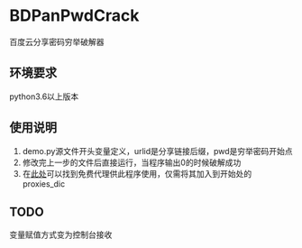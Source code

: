 # BDPanPwdCrack
百度云分享密码穷举破解器

## 环境要求
python3.6以上版本

## 使用说明
1. demo.py源文件开头变量定义，urlid是分享链接后缀，pwd是穷举密码开始点
2. 修改完上一步的文件后直接运行，当程序输出0的时候破解成功
3. 在[此处](http://www.gatherproxy.com/sockslist)可以找到免费代理供此程序使用，仅需将其加入到开始处的proxies_dic

## TODO
变量赋值方式变为控制台接收
